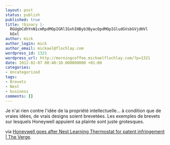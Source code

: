 ```yaml
---
layout: post
status: publish
published: true
title: !binary |-
  RGUgbCdhYnN1cmRpdMOpIGRlIGxhIHByb3ByacOpdMOpIGludGVsbGVjdHVl
  bGxl
author: mick
author_login: mick
author_email: mickael@flochlay.com
wordpress_id: 1321
wordpress_url: http://morningcoffee.mickaelflochlay.com/?p=1321
date: 2012-02-07 08:40:10.000000000 +01:00
categories:
- Uncategorized
tags:
- Brevets
- Nest
- business
comments: []
---
```

Je n'ai rien contre l'idée de la propriété intellectuelle... à condition que de vraies idées, de vrais designs soient brevetées. Les exemples de brevets sur lesquels Honeywell appuient sa plainte sont juste grotesques.

via <a href="http://www.theverge.com/2012/2/6/2775190/honeywell-goes-after-nests-learning-thermostat-for-patent-infringement">Honeywell goes after Nest Learning Thermostat for patent infringement | The Verge</a>.
